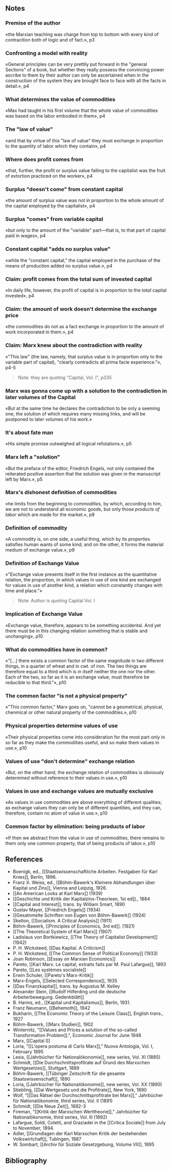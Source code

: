 ## Notes

### Premise of the author

«the Marxian teaching was charge from top to bottom with every kind of contracition both of logic and of fact.», p3

### Confronting a model with reality

«General principles can be very prettily put forward in the "general Sections" of a book, but whether they really possess the convincing power ascribe to them by their author can only be ascertained when in the construction of the system they are brought face to face with all the facts in detail.», p4

### What determines the value of commodities

«Max had taught in his first volume that the whole value of commodities was based on the labor embodied in them», p4

### The "law of value"

«and that by virtue of this "law of value" they must exchange in proportion to the quantity of labor which they contain», p4

### Where does profit comes from

«that, further, the profit or surplus value falling to the capitalist was the fruit of extortion practiced on the worker», p4

### Surplus "doesn't come" from constant capital

«the amount of surplus value was not in proportion to the whole amount of the capital employed by the capitalist», p4

### Surplus "comes" from variable capital

«but only to the amount of the "variable" part—that is, to that part of capital paid in wages», p4

### Constant capital "adds no surplus value"

«while the "constant capital," the capital employed in the purchase of the means of production added no surplus value.», p4

### Claim: profit comes from the total sum of invested capital

«In daily life, however, the profit of capital is in proportion to the _total_ capital invested», p4

### Claim: the amount of work doesn't determine the exchange price

«the commodities do not as a fact exchange in proportion to the amount of work incorporated in them.», p4

### Claim: Marx knew about the contradiction with reality

«"This law" (the law, namely, that surplus value is in proportion only to the variable part of capital), "clearly contradicts all prima facie experience."», p4-5

> Note: they are quoting "Capital, Vol. I", p335

### Marx was gonna come up with a solution to the contradiction in later volumes of the Capital

«But at the same time he declares the contradiction to be only a seeming one, the solution of which requires many missing links, and will be postponed to later volumes of his work.»

### It's about fate man

«His simple promise outweighed all logical refutations.», p5

### Marx left a "solution"

«But the preface of the editor, Friedrich Engels, not only contained the reiterated positive assertion that the solution was given in the manuscript left by Marx.», p5

### Marx's dishonest definition of commodities

«he limits from the beginning to _commodities_, by which, according to him, we are not to understand all economic goods, but only those _products of labor_ which are made for the market.», p9

### Definition of commodity

«A commodity is, on one side, a useful thing, which by its properties satisfies human wants of some kind; and on the other, it forms the material medium of exchange value.», p9

### Definition of Exchange Value

«"Exchange value presents itself in the first instance as the quantitative relation, the proportion, in which values in use of one kind are exchanged for values in use of another kind, a relation which constantly changes with time and place."»

> Note: Author is quoting Capital Vol. I

### Implication of Exchange Value

«Exchange value, therefore, appears to be something accidental. And yet there must be in this changing relation something that is stable and unchanging», p10

### What do commodities have in common?

«"[...] there exists a common factor of the same magnitude in two different things, in a quarter of wheat and in cwt. of iron. The two things are therefore equal to a third which is in itself neither the one nor the other. Each of the two, so far as it is an exchange value, must therefore be reducible to that third."», p10

### The common factor "is not a physical property"

«"This common factor," Marx goes on, "cannot be a geometrical, physical, chenmical or other natural property of the commodities.», p10

### Physical properties determine values of use

«Their physical properties come into consideration for the most part only in so far as they make the commodities useful, and so make them values in use.», p10

### Values of use "don't determine" exchange relation

«But, on the other hand, the exchange relation of commodities is obviously determined without reference to their values in use.», p10

### Values in use and exchange values are mutually exclusive

«As values in use commodities are above everything of different qualities; as exchange values they can only be of different quantities, and they can, therefore, contain no atom of value in use.», p10

### Common factor by elimination: being products of labor

«If then we abstract from the value in use of commodities, there remains to them only one common property, that of being products of labor.», p10

## References

- Boenigk, ed., [[Staatswissenschaftliche Arbeiten. Festgaben für Karl Knies]], Berlin, 1896.
- Franz X. Weiss, ed., [[Böhm-Bawerk's Kleinere Abhandlungen über Kapital und Zins]], Vienna and Leipzig, 1926.
- [[An American Looks at Karl Marx]] (1939)
- [[Geschichte und Kritik der Kapitalzins-Theorieen, 1st ed]]., 1884
-  [[Capital and Interest]], trans. by William Smart, 1890
- Gustav Mayer, [[Friedrich Engels]] (1934)
- [[Gesatnmelte Schriften von Eugen von Böhm-Bawerk]] (1924)
- Skelton, [[Socialism. A Critical Analysis]] (1911)
- Böhm-Bawerk, [[Principles of Economics, 3rd ed]]. (1921)
- [[The Theoretical System of Karl Marx]] (1907)
- Ladislaus von Bortkiewicz, [[The Theory of Capitalist Development]] (1942)
- P. H. Wicksteed, [[Das Kapital. A Criticism]]
- P. H. Wicksteed, [[The Common Sense of Political Economy]] (1933)
- Joan Robinson, [[Essay on Marxian Economics]]
- Pareto, [[Karl Marx. Le capital, extraits faits par M. Paul Lafargue]], 1893
- Pareto, [[Les systèmes socialiste]]
- Erwin Schuler, [[Pareto's Marx-Kritik]]
- Marx-Engels, [[Selected Correspondence]], 1935
- [[Das Finanzkapital]], trans. by Augustus M. Kelley
- Alexander Stein, [[Rudolf Hilferding und die deutsche Arbeiterbewegung. Gedenkblätt]]
- B. Harms, ed., [[Kapital und Kapitalismus]], Berlin, 1931.
- Franz Neumann, [[Behemoth]], 1942
- Bukharin, [[The Economic Theory of the Leisure Class]], English trans., 1927
- Böhm-Bawerk, [[Marx Studien]], 1902
- Winternitz, "[[Values and Prices a solution of the so-called Transformation Problem]].", Economic Journal for June 1948
- Marx, [[Capital I]]
- Loria, "[[L'opera postuma di Carlo Marx]]," Nuova Antologia, Vol. I, February 1895
- Lexis, [[Jahrbücher für Nationalökonomie]], new series, Vol. XI (1885)
- Schmidt, [[Die Durchschnittsprofitrate auf Grund des Marxschen Wertgesetzes]], Stuttgart, 1889
- Böhm-Bawerk, [[Tübinger Zeitschrift für die gesamte Staatswissenschaft]], 1890
- Loria, [[Jahrbücher für Nationalökonomie]], new series, Vol. XX (1890)
- Stiebling, [[Dai Wertgesetz und die Profitrate]], New York, 1890
- Wolf, "[[Das Rätsel der Durchschnittsprofitrate bei Marx]]," Jahrbücher für Nationalökonomie, third series, Vol. II (1891)
- Schmidt, [[Die Neue Zeit]], 1892-3
- Fireman, "[[Kritik der Marxschen Werttheorie]]," Jahrbücher für Nationalökonomie, third series, Vol. Ill (1892)
- Lafargue, Soldi, Coletti, and Graziadei in the [[Critica Sociale]] from July to November, 1894.
- Adler, [[Grundlagen der Karl Marxschen Kritik der bestehenden Volkswirtchaft]], Tubingen, 1887
- W. Sombart, [[Archiv für Soziale Gesetzgebung, Volume VII]], 1895

## Bibliography